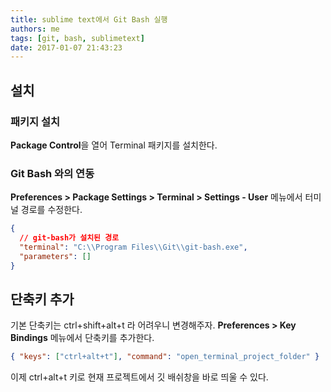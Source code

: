 ```yaml
---
title: sublime text에서 Git Bash 실행
authors: me
tags: [git, bash, sublimetext]
date: 2017-01-07 21:43:23
---
```


## 설치

### 패키지 설치

**Package Control**을 열어 Terminal 패키지를 설치한다.

### Git Bash 와의 연동

**Preferences > Package Settings > Terminal > Settings - User** 메뉴에서 터미널 경로를 수정한다.

```json
{
  // git-bash가 설치된 경로
  "terminal": "C:\\Program Files\\Git\\git-bash.exe",
  "parameters": []
}
```

## 단축키 추가

기본 단축키는 ctrl+shift+alt+t 라 어려우니 변경해주자.
**Preferences > Key Bindings** 메뉴에서 단축키를 추가한다.

```json
{ "keys": ["ctrl+alt+t"], "command": "open_terminal_project_folder" }
```

이제 ctrl+alt+t 키로 현재 프로젝트에서 깃 배쉬창을 바로 띄울 수 있다.
